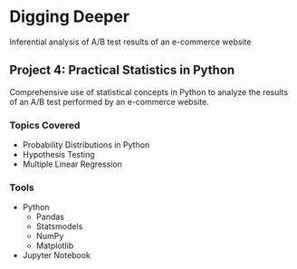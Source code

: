 # Digging Deeper
Inferential analysis of A/B test results of an e-commerce website

## Project 4: Practical Statistics in Python
Comprehensive use of statistical concepts in Python to analyze the results of an A/B test performed by an e-commerce website. 

### Topics Covered
* Probability Distributions in Python
* Hypothesis Testing
* Multiple Linear Regression

### Tools
* Python
    * Pandas
    * Statsmodels
    * NumPy
    * Matplotlib
* Jupyter Notebook
